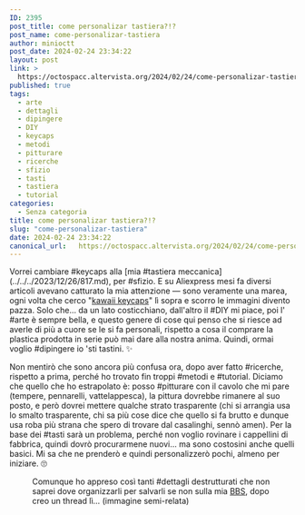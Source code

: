 ```yaml
---
ID: 2395
post_title: come personalizar tastiera?!?
post_name: come-personalizar-tastiera
author: minioctt
post_date: 2024-02-24 23:34:22
layout: post
link: >
  https://octospacc.altervista.org/2024/02/24/come-personalizar-tastiera/
published: true
tags:
  - arte
  - dettagli
  - dipingere
  - DIY
  - keycaps
  - metodi
  - pitturare
  - ricerche
  - sfizio
  - tasti
  - tastiera
  - tutorial
categories:
  - Senza categoria
title: come personalizar tastiera?!?
slug: "come-personalizar-tastiera"
date: 2024-02-24 23:34:22
canonical_url:   https://octospacc.altervista.org/2024/02/24/come-personalizar-tastiera/
---
```

<!-- wp:paragraph -->
<p markdown="1">Vorrei cambiare #keycaps alla [mia #tastiera meccanica](../../../2023/12/26/817.md), per #sfizio. E su Aliexpress mesi fa diversi articoli avevano catturato la mia attenzione — sono veramente una marea, ogni volta che cerco "<a href="https://it.aliexpress.com/w/wholesale-kawaii-keycaps.html">kawaii keycaps</a>" lì sopra e scorro le immagini divento pazza. Solo che... da un lato costicchiano, dall'altro il #DIY mi piace, poi l' #arte è sempre bella, e questo genere di cose qui penso che si riesce ad averle di più a cuore se le si fa personali, rispetto a cosa il comprare la plastica prodotta in serie può mai dare alla nostra anima. Quindi, ormai voglio #dipingere io 'sti tastini. ✨️</p>
<!-- /wp:paragraph -->

<!-- wp:paragraph -->
<p markdown="1">Non mentirò che sono ancora più confusa ora, dopo aver fatto #ricerche, rispetto a prima, perché ho trovato fin troppi #metodi e #tutorial. Diciamo che quello che ho estrapolato è: posso #pitturare con il cavolo che mi pare (tempere, pennarelli, vattelappesca), la pittura dovrebbe rimanere al suo posto, e però dovrei mettere qualche strato trasparente (chi si arrangia usa lo smalto trasparente, chi sa più cose dice che quello si fa brutto e dunque usa roba più strana che spero di trovare dal casalinghi, sennò amen). Per la base dei #tasti sarà un problema, perché non voglio rovinare i cappellini di fabbrica, quindi dovrò procurarmene nuovi... ma sono costosini anche quelli basici. Mi sa che ne prenderò e quindi personalizzerò pochi, almeno per iniziare. 🙄️</p>
<!-- /wp:paragraph -->

<!-- wp:paragraph -->
<p markdown="1"></p>
<!-- /wp:paragraph -->

<!-- wp:image {"id":2398,"sizeSlug":"large","linkDestination":"none"} -->
<figure class="wp-block-image size-large"><img src="https://octospacc.github.io/microblog-mirror/assets/uploads/2024/02/Screenshot_20240224-232911_System_UI-337x1440.png" alt="" class="wp-image-2398"/><figcaption class="wp-element-caption">Comunque ho appreso così tanti #dettagli destrutturati che non saprei dove organizzarli per salvarli se non sulla mia <a href="https://bbs.spacc.eu.org">BBS</a>, dopo creo un thread lì… (immagine semi-relata)</figcaption></figure>
<!-- /wp:image -->